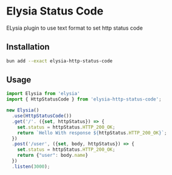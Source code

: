 # Elysia Status Code
ELysia plugin to use text format to set http status code

## Installation
```bash
bun add --exact elysia-http-status-code
```

## Usage
```ts
import Elysia from 'elysia'
import { HttpStatusCode } from 'elysia-http-status-code';

new Elysia()
  .use(HttpStatusCode())
  .get('/'. ({set, httpStatus}) => {
    set.status = httpStatus.HTTP_200_OK;
    return `Hello With response ${httpStatus.HTTP_200_OK}`;
  })
  .post('/user', ({set, body, httpStatus}) => {
    set.status = httpStatus.HTTP_200_OK;
    return {"user": body.name}
  })
  .listen(3000);
```
